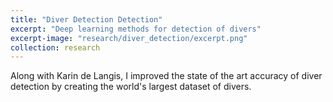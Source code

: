 ```yaml
---
title: "Diver Detection Detection"
excerpt: "Deep learning methods for detection of divers"
excerpt-image: "research/diver_detection/excerpt.png"
collection: research
---
```

Along with Karin de Langis, I improved the state of the art accuracy of diver detection by creating the world's largest dataset of divers.